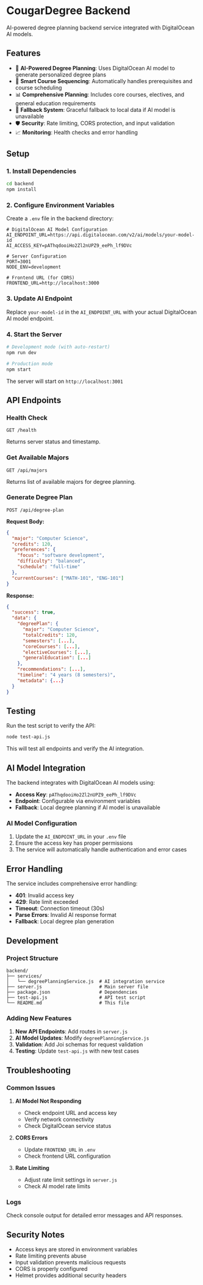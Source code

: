 # CougarDegree Backend

AI-powered degree planning backend service integrated with DigitalOcean AI models.

## Features

- 🤖 **AI-Powered Degree Planning**: Uses DigitalOcean AI model to generate personalized degree plans
- 🎯 **Smart Course Sequencing**: Automatically handles prerequisites and course scheduling
- 📊 **Comprehensive Planning**: Includes core courses, electives, and general education requirements
- 🔄 **Fallback System**: Graceful fallback to local data if AI model is unavailable
- 🛡️ **Security**: Rate limiting, CORS protection, and input validation
- 📈 **Monitoring**: Health checks and error handling

## Setup

### 1. Install Dependencies

```bash
cd backend
npm install
```

### 2. Configure Environment Variables

Create a `.env` file in the backend directory:

```env
# DigitalOcean AI Model Configuration
AI_ENDPOINT_URL=https://api.digitalocean.com/v2/ai/models/your-model-id
AI_ACCESS_KEY=pAThqdooiHo2Zl2nUPZ9_eePh_lf9DVc

# Server Configuration
PORT=3001
NODE_ENV=development

# Frontend URL (for CORS)
FRONTEND_URL=http://localhost:3000
```

### 3. Update AI Endpoint

Replace `your-model-id` in the `AI_ENDPOINT_URL` with your actual DigitalOcean AI model endpoint.

### 4. Start the Server

```bash
# Development mode (with auto-restart)
npm run dev

# Production mode
npm start
```

The server will start on `http://localhost:3001`

## API Endpoints

### Health Check
```
GET /health
```
Returns server status and timestamp.

### Get Available Majors
```
GET /api/majors
```
Returns list of available majors for degree planning.

### Generate Degree Plan
```
POST /api/degree-plan
```

**Request Body:**
```json
{
  "major": "Computer Science",
  "credits": 120,
  "preferences": {
    "focus": "software development",
    "difficulty": "balanced",
    "schedule": "full-time"
  },
  "currentCourses": ["MATH-101", "ENG-101"]
}
```

**Response:**
```json
{
  "success": true,
  "data": {
    "degreePlan": {
      "major": "Computer Science",
      "totalCredits": 120,
      "semesters": [...],
      "coreCourses": [...],
      "electiveCourses": [...],
      "generalEducation": [...]
    },
    "recommendations": [...],
    "timeline": "4 years (8 semesters)",
    "metadata": {...}
  }
}
```

## Testing

Run the test script to verify the API:

```bash
node test-api.js
```

This will test all endpoints and verify the AI integration.

## AI Model Integration

The backend integrates with DigitalOcean AI models using:

- **Access Key**: `pAThqdooiHo2Zl2nUPZ9_eePh_lf9DVc`
- **Endpoint**: Configurable via environment variables
- **Fallback**: Local degree planning if AI model is unavailable

### AI Model Configuration

1. Update the `AI_ENDPOINT_URL` in your `.env` file
2. Ensure the access key has proper permissions
3. The service will automatically handle authentication and error cases

## Error Handling

The service includes comprehensive error handling:

- **401**: Invalid access key
- **429**: Rate limit exceeded
- **Timeout**: Connection timeout (30s)
- **Parse Errors**: Invalid AI response format
- **Fallback**: Local degree plan generation

## Development

### Project Structure
```
backend/
├── services/
│   └── degreePlanningService.js  # AI integration service
├── server.js                     # Main server file
├── package.json                  # Dependencies
├── test-api.js                   # API test script
└── README.md                     # This file
```

### Adding New Features

1. **New API Endpoints**: Add routes in `server.js`
2. **AI Model Updates**: Modify `degreePlanningService.js`
3. **Validation**: Add Joi schemas for request validation
4. **Testing**: Update `test-api.js` with new test cases

## Troubleshooting

### Common Issues

1. **AI Model Not Responding**
   - Check endpoint URL and access key
   - Verify network connectivity
   - Check DigitalOcean service status

2. **CORS Errors**
   - Update `FRONTEND_URL` in `.env`
   - Check frontend URL configuration

3. **Rate Limiting**
   - Adjust rate limit settings in `server.js`
   - Check AI model rate limits

### Logs

Check console output for detailed error messages and API responses.

## Security Notes

- Access keys are stored in environment variables
- Rate limiting prevents abuse
- Input validation prevents malicious requests
- CORS is properly configured
- Helmet provides additional security headers
